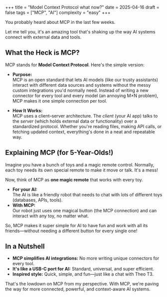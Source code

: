 +++
title = "Model Context Protocol what now?"
date = 2025-04-16
draft = false
tags = ["MCP", "AI"]
complexity = "easy"
+++

You probably heard about MCP in the last few weeks.

Let me tell you, it's an amazing tool that's shaking up the way AI systems connect with external data and tools.

## What the Heck is MCP?

MCP stands for **Model Context Protocol**. Here's the simple version:

- **Purpose:**  
  MCP is an open standard that lets AI models (like our trusty assistants) interact with different data sources and systems without the messy custom integrations you'd normally need. Instead of writing a new connector for every tool and every model (an annoying M×N problem), MCP makes it one simple connection per tool.

- **How It Works:**  
  MCP uses a client–server architecture. The _client_ (your AI app) talks to the _server_ (which holds external data or functionality) over a standardized protocol. Whether you're reading files, making API calls, or fetching updated context, everything's done in a neat and repeatable way.

## Explaining MCP (for 5-Year-Olds!)

Imagine you have a bunch of toys and a magic remote control. Normally, each toy needs its own special remote to make it move or talk. It's a mess!

Now, think of MCP as **one magic remote** that works with every toy.

- **For your AI:**  
  The AI is like a friendly robot that needs to chat with lots of different toys (databases, APIs, tools).
- **With MCP:**  
  Our robot just uses one magical button (the MCP connection) and can interact with any toy, no matter what.

So, MCP makes it super simple for AI to have fun and work with all its friends—without needing a different button for every single one!

## In a Nutshell

- **MCP simplifies AI integrations:** No more writing unique connectors for every tool.
- **It's like a USB-C port for AI:** Standard, universal, and super efficient.
- **Inspired style:** Quick, simple, and fun—just like a chat with Theo T3.

That's the lowdown on MCP from my perspective. With MCP, we're paving the way for more connected, powerful, and context-aware AI systems.
